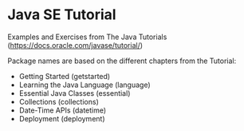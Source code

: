 # Java SE Tutorial

Examples and Exercises from The Java Tutorials (https://docs.oracle.com/javase/tutorial/)

Package names are based on the different chapters from the Tutorial:

* Getting Started (getstarted)
* Learning the Java Language (language)
* Essential Java Classes (essential)
* Collections (collections)
* Date-Time APIs (datetime)
* Deployment (deployment)
